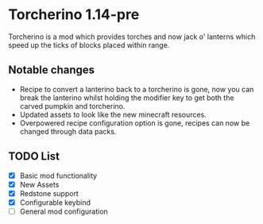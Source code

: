 # Torcherino 1.14-pre
Torcherino is a mod which provides torches and now jack o' lanterns which speed up the ticks of blocks placed within range.

## Notable changes
- Recipe to convert a lanterino back to a torcherino is gone, now you can break the lanterino whilst holding the modifier key to get both the carved pumpkin and torcherino.
- Updated assets to look like the new minecraft resources.
- Overpowered recipe configuration option is gone, recipes can now be changed through data packs.

## TODO List
- [x] Basic mod functionality
- [x] New Assets
- [x] Redstone support
- [x] Configurable keybind
- [ ] General mod configuration
